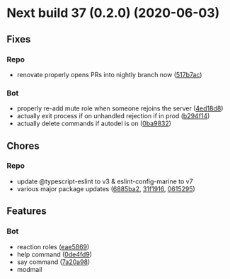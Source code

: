 # Next build 37 (0.2.0) (2020-06-03)

## Fixes

### Repo
- renovate properly opens PRs into nightly branch now ([517b7ac](https://github.com/weeb-cafe/MewChan/commit/517b7ac253927ad6245637b6e52165526907c45b))

### Bot
- properly re-add mute role when someone rejoins the server ([4ed18d8](https://github.com/weeb-cafe/MewChan/commit/4ed18d85a508f1b3329623c44da1210529fae132))
- actually exit process if on unhandled rejection if in prod ([b294f14](https://github.com/weeb-cafe/MewChan/commit/b294f14a1ffdef11f763a1680f2d23dfe0b0cb91))
- actually delete commands if autodel is on ([0ba9832](https://github.com/weeb-cafe/MewChan/commit/0ba983276ab8424640338174e0c01a5bec79993f))

## Chores

### Repo
- update @typescript-eslint to v3 & eslint-config-marine to v7
- various major package updates ([6885ba2](https://github.com/weeb-cafe/MewChan/commit/6885ba2cb9855ba685bba5d95ba951e29748f9dc), [31f1916](https://github.com/weeb-cafe/MewChan/commit/31f19165697f6485038d9d8d0ac5fe49d88be2bc), [0615295](https://github.com/weeb-cafe/MewChan/commit/0615295cf5a80973509c4efa28bf278cd1da577c))

## Features

### Bot
- reaction roles ([eae5869](https://github.com/weeb-cafe/MewChan/commit/eae586977a1d3bb1c581eeb3bcb4303cdf1beb44))
- help command ([0de4fd9](https://github.com/weeb-cafe/MewChan/pull/24/commits/0de4fd92091ed51c18a558549d8be2bd02ee1d92))
- say command ([7a20a98](https://github.com/weeb-cafe/MewChan/commit/7a20a987f550fab1b4fa4f7547757b3ea343efd3))
- modmail
